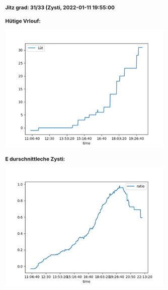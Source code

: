 ### Jitz grad: 31/33 (Zysti, 2022-01-11 19:55:00

### Hütige Vrlouf:
![Graph](Today.png)

### E durschnittleche Zysti:
![Graph](Zysti.png)